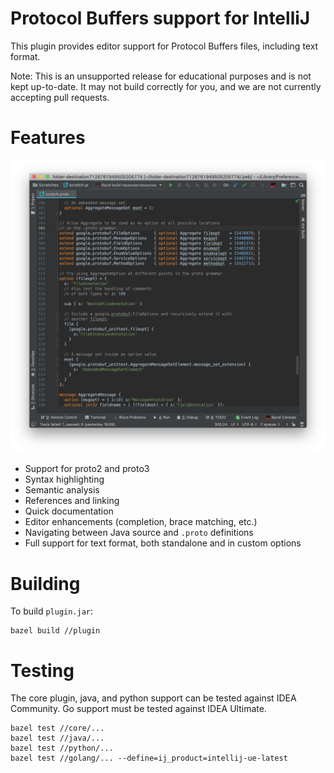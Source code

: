 # Protocol Buffers support for IntelliJ

This plugin provides editor support for Protocol Buffers files, including text
format.

Note: This is an unsupported release for educational purposes and is not kept
up-to-date. It may not build correctly for you, and we are not currently
accepting pull requests.

# Features

![Editor](editor.png)

* Support for proto2 and proto3
* Syntax highlighting
* Semantic analysis
* References and linking
* Quick documentation
* Editor enhancements (completion, brace matching, etc.)
* Navigating between Java source and `.proto` definitions
* Full support for text format, both standalone and in custom options

# Building

To build `plugin.jar`:

```
bazel build //plugin
```

# Testing

The core plugin, java, and python support can be tested against IDEA Community.
Go support must be tested against IDEA Ultimate.

```
bazel test //core/...
bazel test //java/...
bazel test //python/...
bazel test //golang/... --define=ij_product=intellij-ue-latest
```

